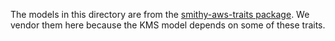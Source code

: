 The models in this directory are from the [smithy-aws-traits package](https://github.com/awslabs/smithy/tree/main/smithy-aws-traits/src/main/resources/META-INF/smithy).
We vendor them here because the KMS model depends on some of these traits.
